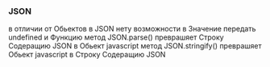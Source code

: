 
### JSON
в отличии от Обьектов в JSON нету возможности в Значение передать undefined и Функцию
метод JSON.parse() преврашяет Строку Содеращию JSON в Обьект javascript
метод JSON.stringify() преврашяет Обьект javascript в Строку Содеращию JSON
